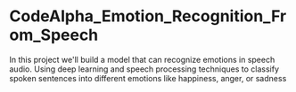 # CodeAlpha_Emotion_Recognition_From_Speech
In this project we'll build a model that can recognize emotions in speech  audio. Using deep learning and speech processing  techniques to classify spoken sentences into different  emotions like happiness, anger, or sadness

